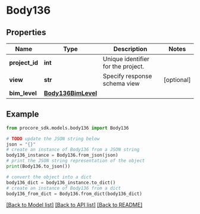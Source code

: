 # Body136


## Properties

Name | Type | Description | Notes
------------ | ------------- | ------------- | -------------
**project_id** | **int** | Unique identifier for the project. | 
**view** | **str** | Specify response schema view | [optional] 
**bim_level** | [**Body136BimLevel**](Body136BimLevel.md) |  | 

## Example

```python
from procore_sdk.models.body136 import Body136

# TODO update the JSON string below
json = "{}"
# create an instance of Body136 from a JSON string
body136_instance = Body136.from_json(json)
# print the JSON string representation of the object
print(Body136.to_json())

# convert the object into a dict
body136_dict = body136_instance.to_dict()
# create an instance of Body136 from a dict
body136_from_dict = Body136.from_dict(body136_dict)
```
[[Back to Model list]](../README.md#documentation-for-models) [[Back to API list]](../README.md#documentation-for-api-endpoints) [[Back to README]](../README.md)


